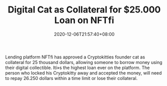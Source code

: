 ﻿---
title: "Digital Cat as Collateral for $25.000 Loan on NFTfi"
date: 2020-12-06T21:57:40+08:00
lastmod: 2020-12-06T16:45:40+08:00
draft: false
authors: ["Rupert"]
description: "Lending platform NFTfi has approved a Cryptokitties founder cat as collateral for 25 thousand dollars, allowing someone to borrow money using their digital collectible. Ití»s the highest loan ever on the platform. The person who locked his Cryptokitty away and accepted the money, will need to repay 26.250 dollars within a time limit or lose their collateral."
featuredImage: "digital-cat-as-collateral-for-25-000-loan-on-nftfi.png"
tags: ["Virtual World","Play to Earn"]
categories: ["news"]
news: ["Virtual World"]
weight: 
lightgallery: true
pinned: false
recommend: false
recommend1: false
---

Lending platform NFTfi has approved a Cryptokitties founder cat as collateral for 25 thousand dollars, allowing someone to borrow money using their digital collectible. Ití»s the highest loan ever on the platform. The person who locked his Cryptokitty away and accepted the money, will need to repay 26.250 dollars within a time limit or lose their collateral.

<!--more-->

